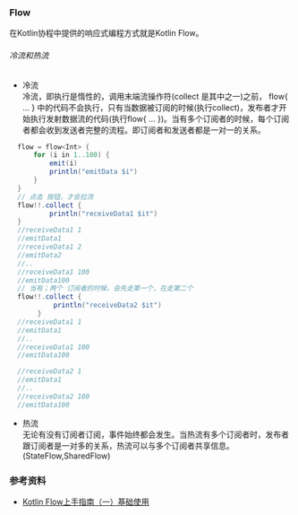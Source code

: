 ### Flow
在Kotlin协程中提供的响应式编程方式就是Kotlin Flow。

###### 冷流和热流
- 冷流  
冷流，即执行是惰性的，调用末端流操作符(collect 是其中之一)之前， flow{ ... } 中的代码不会执行，只有当数据被订阅的时候(执行collect)，发布者才开始执行发射数据流的代码(执行flow{ ... })。当有多个订阅者的时候，每个订阅者都会收到发送者完整的流程。即订阅者和发送者都是一对一的关系。
```JAVA
  flow = flow<Int> {
      for (i in 1..100) {
          emit(i)
          println("emitData $i")
      }
  }
  // 点击 按钮，才会拉流
  flow!!.collect {
          println("receiveData1 $it")
  }
  //receiveData1 1
  //emitData1
  //receiveData1 2
  //emitData2
  //..
  //receiveData1 100
  //emitData100
  // 当有；两个 订阅者的时候，会先走第一个，在走第二个
  flow!!.collect {
           println("receiveData2 $it")
       }
  //receiveData1 1
  //emitData1
  //..
  //receiveData1 100
  //emitData100

  //receiveData2 1
  //emitData1
  //..
  //receiveData2 100
  //emitData100
```


- 热流  
  无论有没有订阅者订阅，事件始终都会发生。当热流有多个订阅者时，发布者跟订阅者是一对多的关系，热流可以与多个订阅者共享信息。(StateFlow,SharedFlow)


### 参考资料
- [Kotlin Flow上手指南（一）基础使用](https://juejin.cn/post/7034379406730592269)
